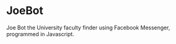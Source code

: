# JoeBot
Joe Bot the University faculty finder using Facebook Messenger, programmed in Javascript. 
